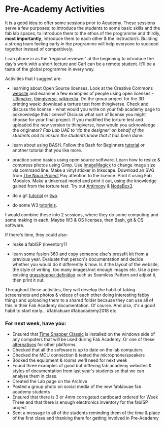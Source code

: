 # Pre-Academy Activities

It is a good idea to offer some sessions prior to Academy. These sessions serve a few purposes: to introduce the students to some basic skills and the fab lab spaces, to introduce them to the ethos of the programme and thirdly, **most importantly**, introduce them to each other & the instructor/s. Building a strong team feeling early in the programme will help everyone to succeed together instead of competitively.

I can phone in as the 'regional reviewer' at the beginning to introduce the day's work with a short lecture and Carl can be a remote student. It'll be a taste of the global programme in every way.

Activities that I suggest are:

- learning about Open Source licenses. Look at the Creative Commons [website](https://creativecommons.org/) and examine a few examples of people using open licenses - [Ultimaker](https://en.wikipedia.org/wiki/Ultimaker), [thingiverse](https://en.wikipedia.org/wiki/Thingiverse), [wikipedia](https://en.wikipedia.org/wiki/History_of_Wikipedia). Do the group project for the 3D printing week: download a torture test from thingiverse. Check and discuss the license - what would you write on your fab academy page to acknowledge this license? Discuss what sort of license you might choose for your final project. If you modified the torture test and uploaded the new version to thingiverse, how would you acknowledge the originator? *Fab Lab UAE to 'tip the designer' on behalf of the students and to ensure the students know that it has been done.*

- learn about using BASH. Follow the Bash for Beginners [tutorial](https://help.ubuntu.com/community/Beginners/BashScripting) or another tutorial that you like more.

- practice some basics using open source software. Learn how to resize & compress photos using Gimp. Use [ImageMagick](https://www.imagemagick.org/script/index.php) to change image size via command line. Make a vinyl sticker in Inkscape. Download an SVG from [The Noun Project](https://thenounproject.com/) Pay attention to the licence. Print it using Fab Modules. Make a tinkercad model and print it out, using the knowledge gained from the torture test. Try out [Antimony](http://www.mattkeeter.com/projects/antimony/3/) & [NodeBox3](https://www.nodebox.net/node/).  

- do a git [tutorial](https://try.github.io/levels/1/challenges/1) or [two](http://learngitbranching.js.org/).

- do some W3 [tutorials](https://www.w3schools.com/).

I would combine these into 2 sessions, where they do some computing and some making in each. Maybe W3 & OS licenses, then Bash, git & OS software.

If there's time, they could also:

- make a fabISP (inventory?)

- learn some fusion 360 and copy someone else's pressfit kit from a previous year. Evaluate that person's documentation and decide whether you would do it differently & how. Is it the layout of the website, the style of writing, too many images/not enough images etc. Use a pre-existing [grasshopper definition](http://www.co-de-it.com/wordpress/code/grasshopper-code) such as Seamless Pattern and adjust it, then print it out.   

Throughout these activities, they will develop the habit of taking screenshots and photos & videos of each other doing interesting fabby things and uploading them to a shared folder because they can use all of this in their Fab Academy documentation. Of course. And also, it's a good habit to start early... #fablabuae #fabacademy2018 etc.

### For next week, have you:

- Ensured that [Time Snapper Classic](http://www.timesnapper.com/DownloadClassic.aspx) is installed on the windows side of any computers that will be used during Fab Academy. Or one of these [alternatives](https://alternativeto.net/software/timesnapper/) for other platforms.
- Checked that all the software is up to date on the lab computers
- Checked the MCU connection & tested the microphone/speakers
- Booked the equipment & rooms we'll need for next week
- Found three examples of good but differing fab academy websites & styles of documentation from last year's students so that we can analyse them in class.
- Created the Lab page on the Archive
- Posted a group photo on social media of the new fablabuae fab academy students
- Ensured that there is 3 or 4mm corrugated cardboard ordered for Week Three and that there is enough electronics inventory for the fabISP project
- Sent a message to all of the students reminding them of the time & place of the first class and thanking them for getting involved in Pre-Academy



